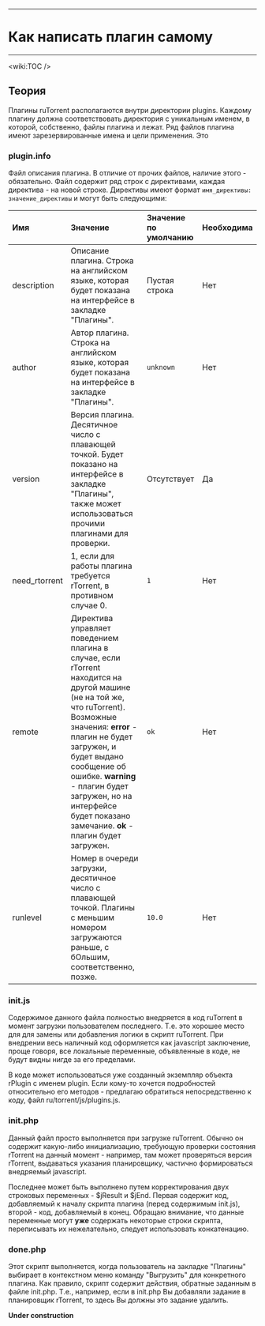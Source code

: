 
---

# Как написать плагин самому #

---




&lt;wiki:TOC /&gt;



## Теория ##

Плагины ruTorrent располагаются внутри директории plugins. Каждому плагину должна соответствовать директория с уникальным именем, в которой, собственно, файлы плагина и лежат. Ряд файлов плагина имеют зарезервированные имена и цели применения. Это

### plugin.info ###

Файл описания плагина. В отличие от прочих файлов, наличие этого - обязательно. Файл содержит ряд строк с директивами, каждая директива - на новой строке. Директивы имеют формат `имя_директивы: значение_директивы` и могут быть следующими:

| **Имя** | **Значение** | **Значение по умолчанию** | **Необходима** |
|:-----------|:---------------------|:---------------------------------------------|:-------------------------|
| description | Описание плагина. Строка на английском языке, которая будет показана на интерфейсе в закладке "Плагины". | Пустая строка                    | Нет                   |
| author     | Автор плагина. Строка на английском языке, которая будет показана на интерфейсе в закладке "Плагины". | `unknown`                                    | Нет                   |
| version    | Версия плагина. Десятичное число с плавающей точкой. Будет показано на интерфейсе в закладке "Плагины", также может использоваться прочими плагинами для проверки. | Отсутствует                       | Да                     |
| need\_rtorrent | 1, если для работы плагина требуется rTorrent, в противном случае 0. | `1`                                          | Нет                   |
| remote     | Директива управляет поведением плагина в случае, если rTorrent находится на другой машине (не на той же, что ruTorrent). Возможные значения: **error** - плагин не будет загружен, и будет выдано сообщение об ошибке. **warning** - плагин будет загружен, но на интерфейсе будет показано замечание. **ok** - плагин будет загружен. | `ok`                                         | Нет                   |
| runlevel   | Номер в очереди загрузки, десятичное число с плавающей точкой. Плагины с меньшим номером загружаются раньше, с бОльшим, соответственно, позже. | `10.0`                                       | Нет                   |


### init.js ###

Содержимое данного файла полностью внедряется в код ruTorrent в момент загрузки пользователем последнего. Т.е. это хорошее место для для замены или добавления логики в скрипт ruTorrent. При внедрении весь наличный код оформляется как javascript заключение, проще говоря, все локальные переменные, объявленные в коде, не будут видны нигде за его пределами.

В коде может использоваться уже созданный экземпляр объекта rPlugin с именем plugin. Если кому-то хочется подробностей относительно его методов - предлагаю обратиться непосредственно к коду, файл ru/torrent/js/plugins.js.

### init.php ###

Данный файл просто выполняется при загрузке ruTorrent. Обычно он содержит какую-либо инициализацию, требующую проверки состояния rTorrent на данный момент - например, там может проверяться версия rTorrent, выдаваться указания планировщику, частично формироваться внедряемый javascript.

Последнее может быть выполнено путем корректирования двух строковых переменных - $jResult и $jEnd. Первая содержит код, добавляемый к началу скрипта плагина (перед содержимым init.js), второй - код, добавляемый в конец. Обращаю внимание, что данные переменные могут **уже** содержать некоторые строки скрипта, переписывать их нежелательно, следует использовать конкатенацию.

### done.php ###

Этот скрипт выполняется, когда пользователь на закладке "Плагины" выбирает в контекстном меню команду "Выгрузить" для конкретного плагина. Как правило, скрипт содержит действия, обратные заданным в файле init.php. Т.е., например, если в init.php Вы добавляли задание в планировщик rTorrent, то здесь Вы должны это задание удалить.

**Under construction**